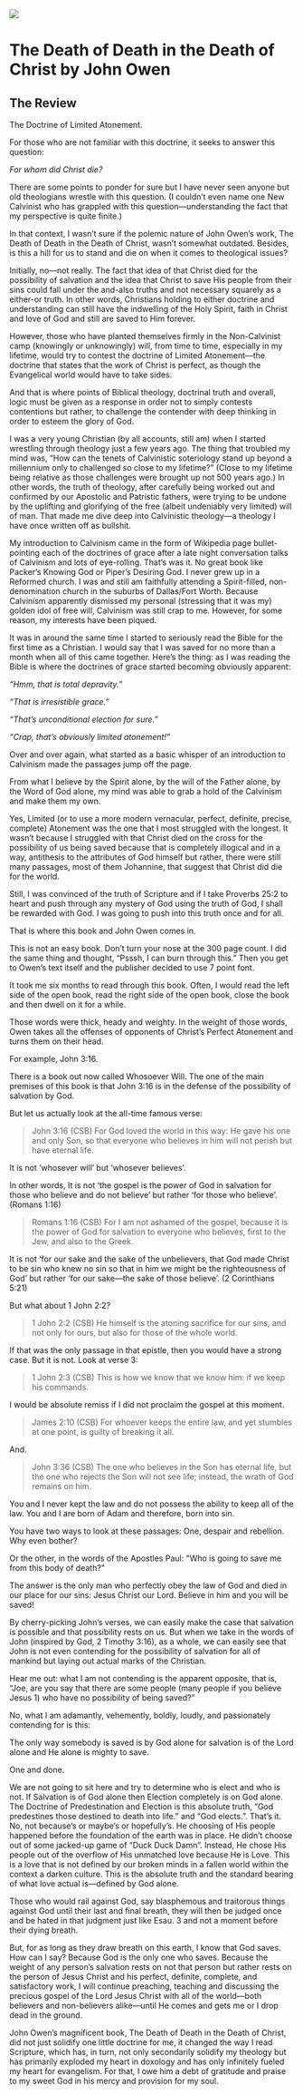 <img class="intro-right" src="/images/book-death-of-death-owen.jpg">

# The Death of Death in the Death of Christ by John Owen

## The Review

The Doctrine of Limited Atonement.

For those who are not familiar with this doctrine, it seeks to answer this question:

*For whom did Christ die?*

There are some points to ponder for sure but I have never seen anyone but old theologians wrestle with this question. (I couldn’t even name one New Calvinist who has grappled with this question—understanding the fact that my perspective is quite finite.)

In that context, I wasn’t sure if the polemic nature of John Owen’s work, The Death of Death in the Death of Christ, wasn’t somewhat outdated. Besides, is this a hill for us to stand and die on when it comes to theological issues?

Initially, no—not really. The fact that idea of that Christ died for the possibility of salvation and the idea that Christ to save His people from their sins could fall under the and-also truths and not necessary squarely as a either-or truth. In other words, Christians holding to either doctrine and understanding can still have the indwelling of the Holy Spirit, faith in Christ and love of God and still are saved to Him forever.

However, those who have planted themselves firmly in the Non-Calvinist camp (knowingly or unknowingly) will, from time to time, especially in my lifetime, would try to contest the doctrine of Limited Atonement—the doctrine that states that the work of Christ is perfect, as though the Evangelical world would have to take sides.

And that is where points of Biblical theology, doctrinal truth and overall, logic must be given as a response in order not to simply contests contentions but rather, to challenge the contender with deep thinking in order to esteem the glory of God.

I was a very young Christian (by all accounts, still am) when I started wrestling through theology just a few years ago. The thing that troubled my mind was, “How can the tenets of Calvinistic soteriology stand up beyond a millennium only to challenged so close to my lifetime?” (Close to my lifetime being relative as those challenges were brought up not 500 years ago.) In other words, the truth of theology, after carefully being worked out and confirmed by our Apostolic and Patristic fathers, were trying to be undone by the uplifting and glorifying of the free (albeit undeniably very limited) will of man. That made me dive deep into Calvinistic theology—a theology I have once written off as bullshit.

My introduction to Calvinism came in the form of Wikipedia page bullet-pointing each of the doctrines of grace after a late night conversation talks of Calvinism and lots of eye-rolling. That’s was it. No great book like Packer’s Knowing God or Piper’s Desiring God. I never grew up in a Reformed church. I was and still am faithfully attending a Spirit-filled, non-denomination church in the suburbs of Dallas/Fort Worth. Because Calvinism apparently dismissed my personal (stressing that it was my) golden idol of free will, Calvinism was still crap to me. However, for some reason, my interests have been piqued.

It was in around the same time I started to seriously read the Bible for the first time as a Christian. I would say that I was saved for no more than a month when all of this came together. Here’s the thing: as I was reading the Bible is where the doctrines of grace started becoming obviously apparent:

*“Hmm, that is total depravity.”*

*“That is irresistible grace.”*

*“That’s unconditional election for sure.”*

*“Crap, that’s obviously limited atonement!”*

Over and over again, what started as a basic whisper of an introduction to Calvinism made the passages jump off the page.

From what I believe by the Spirit alone, by the will of the Father alone, by the Word of God alone, my mind was able to grab a hold of the Calvinism and make them my own.

Yes, Limited (or to use a more modern vernacular, perfect, definite, precise, complete) Atonement was the one that I most struggled with the longest. It wasn’t because I struggled with that Christ died on the cross for the possibility of us being saved because that is completely illogical and in a way, antithesis to the attributes of God himself but rather, there were still many passages, most of them Johannine, that suggest that Christ did die for the world.

Still, I was convinced of the truth of Scripture and if I take Proverbs 25:2 to heart and push through any mystery of God using the truth of God, I shall be rewarded with God. I was going to push into this truth once and for all.

That is where this book and John Owen comes in.

This is not an easy book. Don’t turn your nose at the 300 page count. I did the same thing and thought, “Psssh, I can burn through this.” Then you get to Owen’s text itself and the publisher decided to use 7 point font.

It took me six months to read through this book. Often, I would read the left side of the open book, read the right side of the open book, close the book and then dwell on it for a while.

Those words were thick, heady and weighty. In the weight of those words, Owen takes all the offenses of opponents of Christ’s Perfect Atonement and turns them on their head.

For example, John 3:16.

There is a book out now called Whosoever Will. The one of the main premises of this book is that John 3:16 is in the defense of the possibility of salvation by God.

But let us actually look at the all-time famous verse:

>John 3:16 (CSB) For God loved the world in this way: He gave his one and only Son, so that everyone who believes in him will not perish but have eternal life.

It is not ‘whosever will’ but ‘whosever believes’.

In other words, It is not ‘the gospel is the power of God in salvation for those who believe and do not believe’ but rather ‘for those who believe’. (Romans 1:16)

>Romans 1:16 (CSB) For I am not ashamed of the gospel, because it is the power of God for salvation to everyone who believes, first to the Jew, and also to the Greek.

It is not ‘for our sake and the sake of the unbelievers, that God made Christ to be sin who knew no sin so that in him we might be the righteousness of God’ but rather ‘for our sake—the sake of those believe’. (2 Corinthians 5:21)

But what about 1 John 2:2?

>1 John 2:2 (CSB) He himself is the atoning sacrifice for our sins, and not only for ours, but also for those of the whole world.

If that was the only passage in that epistle, then you would have a strong case. But it is not. Look at verse 3:

>1 John 2:3 (CSB) This is how we know that we know him: if we keep his commands.

I would be absolute remiss if I did not proclaim the gospel at this moment.

>James 2:10 (CSB) For whoever keeps the entire law, and yet stumbles at one point, is guilty of breaking it all.

And.

>John 3:36 (CSB) The one who believes in the Son has eternal life, but the one who rejects the Son will not see life; instead, the wrath of God remains on him.

You and I never kept the law and do not possess the ability to keep all of the law. You and I are born of Adam and therefore, born into sin.

You have two ways to look at these passages: One, despair and rebellion. Why even bother?

Or the other, in the words of the Apostles Paul: "Who is going to save me from this body of death?"

The answer is the only man who perfectly obey the law of God and died in our place for our sins: Jesus Christ our Lord. Believe in him and you will be saved!

By cherry-picking John’s verses, we can easily make the case that salvation is possible and that possibility rests on us. But when we take in the words of John (inspired by God, 2 Timothy 3:16), as a whole, we can easily see that John is not even contending for the possibility of salvation for all of mankind but laying out actual marks of the Christian.

Hear me out: what I am not contending is the apparent opposite, that is, “Joe, are you say that there are some people (many people if you believe Jesus 1) who have no possibility of being saved?”

No, what I am adamantly, vehemently, boldly, loudly, and passionately contending for is this:

The only way somebody is saved is by God alone for salvation is of the Lord alone and He alone is mighty to save.

One and done.

We are not going to sit here and try to determine who is elect and who is not. If Salvation is of God alone then Election completely is on God alone. The Doctrine of Predestination and Election is this absolute truth, “God predestines those destined to death into life.” and “God elects.”. That’s it. No, not because’s or maybe’s or hopefully’s. He choosing of His people happened before the foundation of the earth was in place. He didn’t choose out of some jacked-up game of “Duck Duck Damn”. Instead, He chose His people out of the overflow of His unmatched love because He is Love. This is a love that is not defined by our broken minds in a fallen world within the context a darken culture. This is the absolute truth and the standard bearing of what love actual is—defined by God alone.

Those who would rail against God, say blasphemous and traitorous things against God until their last and final breath, they will then be judged once and be hated in that judgment just like Esau. 3 and not a moment before their dying breath.

But, for as long as they draw breath on this earth, I know that God saves. How can I say? Because God is the only one who saves. Because the weight of any person’s salvation rests on not that person but rather rests on the person of Jesus Christ and his perfect, definite, complete, and satisfactory work, I will continue preaching, teaching and discussing the precious gospel of the Lord Jesus Christ with all of the world—both believers and non-believers alike—until He comes and gets me or I drop dead in the ground.

John Owen’s magnificent book, The Death of Death in the Death of Christ, did not just solidify one little doctrine for me, it changed the way I read Scripture, which has, in turn, not only secondarily solidify my theology but has primarily exploded my heart in doxology and has only infinitely fueled my heart for evangelism. For that, I owe him a debt of gratitude and praise to my sweet God in his mercy and provision for my soul.
